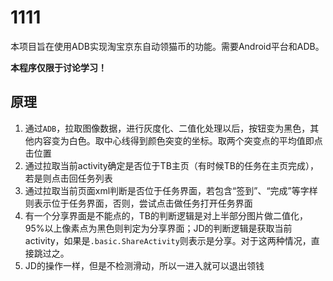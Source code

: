 # 1111
本项目旨在使用ADB实现淘宝京东自动领猫币的功能。需要Android平台和ADB。

**本程序仅限于讨论学习！**

## 原理
1. 通过`ADB`，拉取图像数据，进行灰度化、二值化处理以后，按钮变为黑色，其他内容变为白色。取中心线得到颜色突变的坐标。取两个突变点的平均值即点击位置
2. 通过拉取当前activity确定是否位于TB主页（有时候TB的任务在主页完成），若是则点击回任务列表
3. 通过拉取当前页面xml判断是否位于任务界面，若包含“签到”、“完成”等字样则表示位于任务界面，否则，尝试点击做任务打开任务界面
4. 有一个分享界面是不能点的，TB的判断逻辑是对上半部分图片做二值化，95%以上像素点为黑色则判定为分享界面；JD的判断逻辑是获取当前activity，如果是`.basic.ShareActivity`则表示是分享。对于这两种情况，直接跳过之。
5. JD的操作一样，但是不检测滑动，所以一进入就可以退出领钱